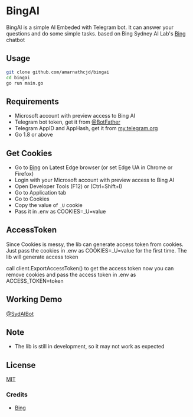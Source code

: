 # BingAI

BingAI is a simple AI Embeded with Telegram bot. It can answer your questions and do some simple tasks.
based on Bing Sydney AI Lab's [Bing](https://www.bing.com/chat) chatbot

## Usage
```bash
git clone github.com/amarnathcjd/bingai
cd bingai
go run main.go
```

## Requirements
- Microsoft account with preview access to Bing AI
- Telegram bot token, get it from [@BotFather](https://telegram.me/BotFather)
- Telegram AppID and AppHash, get it from [my.telegram.org](https://my.telegram.org)
- Go 1.8 or above

## Get Cookies
- Go to [Bing](https://www.bing.com/chat) on Latest Edge browser (or set Edge UA in Chrome or Firefox)
- Login with your Microsoft account with preview access to Bing AI
- Open Developer Tools (F12) or (Ctrl+Shift+I)
- Go to Application tab
- Go to Cookies
- Copy the value of `_U` cookie
- Pass it in .env as COOKIES=_U=value

## AccessToken
 Since Cookies is messy, the lib can generate access token from cookies. Just pass the cookies in .env as COOKIES=_U=value for the first time. The lib will generate access token

 call client.ExportAccessToken() to get the access token
 now you can remove cookies and pass the access token in .env as ACCESS_TOKEN=token

## Working Demo
[@SydAIBot](https://telegram.me/SydAIBot)

## Note
- The lib is still in development, so it may not work as expected

## License
[MIT](  )

### Credits
- [Bing](https://www.bing.com/chat)


